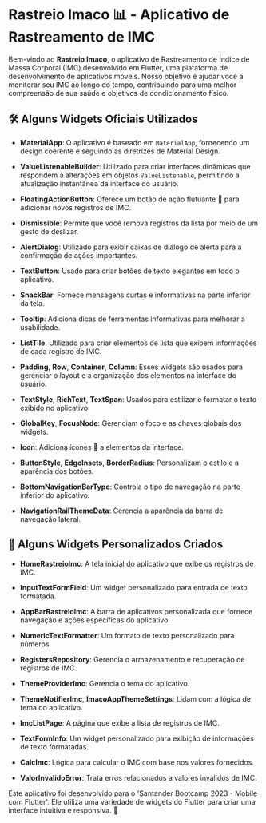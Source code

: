 # Rastreio Imaco 📊 - Aplicativo de Rastreamento de IMC

Bem-vindo ao **Rastreio Imaco**, o aplicativo de Rastreamento de Índice de Massa Corporal (IMC) desenvolvido em Flutter, uma plataforma de desenvolvimento de aplicativos móveis. Nosso objetivo é ajudar você a monitorar seu IMC ao longo do tempo, contribuindo para uma melhor compreensão de sua saúde e objetivos de condicionamento físico.

## 🛠️ Alguns Widgets Oficiais Utilizados

- **MaterialApp**: O aplicativo é baseado em `MaterialApp`, fornecendo um design coerente e seguindo as diretrizes de Material Design.

- **ValueListenableBuilder**: Utilizado para criar interfaces dinâmicas que respondem a alterações em objetos `ValueListenable`, permitindo a atualização instantânea da interface do usuário.

- **FloatingActionButton**: Oferece um botão de ação flutuante 🚀 para adicionar novos registros de IMC.

- **Dismissible**: Permite que você remova registros da lista por meio de um gesto de deslizar.

- **AlertDialog**: Utilizado para exibir caixas de diálogo de alerta para a confirmação de ações importantes.

- **TextButton**: Usado para criar botões de texto elegantes em todo o aplicativo.

- **SnackBar**: Fornece mensagens curtas e informativas na parte inferior da tela.

- **Tooltip**: Adiciona dicas de ferramentas informativas para melhorar a usabilidade.

- **ListTile**: Utilizado para criar elementos de lista que exibem informações de cada registro de IMC.

- **Padding**, **Row**, **Container**, **Column**: Esses widgets são usados para gerenciar o layout e a organização dos elementos na interface do usuário.

- **TextStyle**, **RichText**, **TextSpan**: Usados para estilizar e formatar o texto exibido no aplicativo.

- **GlobalKey**, **FocusNode**: Gerenciam o foco e as chaves globais dos widgets.

- **Icon**: Adiciona ícones 🌟 a elementos da interface.

- **ButtonStyle**, **EdgeInsets**, **BorderRadius**: Personalizam o estilo e a aparência dos botões.

- **BottomNavigationBarType**: Controla o tipo de navegação na parte inferior do aplicativo.

- **NavigationRailThemeData**: Gerencia a aparência da barra de navegação lateral.

## 📱 Alguns Widgets Personalizados Criados

- **HomeRastreioImc**: A tela inicial do aplicativo que exibe os registros de IMC.

- **InputTextFormField**: Um widget personalizado para entrada de texto formatada.

- **AppBarRastreioImc**: A barra de aplicativos personalizada que fornece navegação e ações específicas do aplicativo.

- **NumericTextFormatter**: Um formato de texto personalizado para números.

- **RegistersRepository**: Gerencia o armazenamento e recuperação de registros de IMC.

- **ThemeProviderImc**: Gerencia o tema do aplicativo.

- **ThemeNotifierImc**, **ImacoAppThemeSettings**: Lidam com a lógica de tema do aplicativo.

- **ImcListPage**: A página que exibe a lista de registros de IMC.

- **TextFormInfo**: Um widget personalizado para exibição de informações de texto formatadas.

- **CalcImc**: Lógica para calcular o IMC com base nos valores fornecidos.

- **ValorInvalidoError**: Trata erros relacionados a valores inválidos de IMC.

Este aplicativo foi desenvolvido para o 'Santander Bootcamp 2023 - Mobile com Flutter'. Ele utiliza uma variedade de widgets do Flutter para criar uma interface intuitiva e responsiva. 🚀
